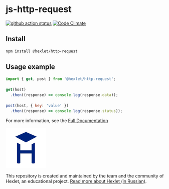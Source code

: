 # js-http-request

[![github action status](https://github.com/hexlet-components/js-http-request/workflows/Node%20CI/badge.svg)](https://github.com/hexlet-components/js-http-request/actions)
[![Code Climate](https://codeclimate.com/github/hexlet-components/js-http-request/badges/gpa.svg)](https://codeclimate.com/github/hexlet-components/js-http-request)

## Install

```sh
npm install @hexlet/http-request
```

## Usage example

```javascript
import { get, post } from '@hexlet/http-request';

get(host)
  .then((response) => console.log(response.data));

post(host, { key: 'value' })
  .then((response) => console.log(response.status));
```

For more information, see the [Full Documentation](https://github.com/hexlet-components/js-http-request/tree/master/docs)

[![Hexlet Ltd. logo](https://raw.githubusercontent.com/Hexlet/hexletguides.github.io/master/images/hexlet_logo128.png)](https://ru.hexlet.io/pages/about?utm_source=github&utm_medium=link&utm_campaign=js-http-request)

This repository is created and maintained by the team and the community of Hexlet, an educational project. [Read more about Hexlet (in Russian)](https://ru.hexlet.io/pages/about?utm_source=github&utm_medium=link&utm_campaign=js-http-request).
